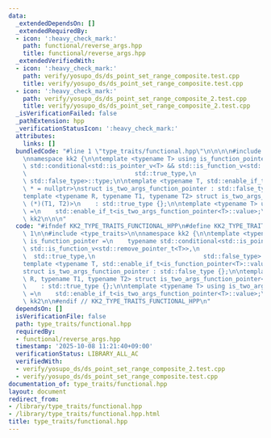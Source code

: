 ```yaml
---
data:
  _extendedDependsOn: []
  _extendedRequiredBy:
  - icon: ':heavy_check_mark:'
    path: functional/reverse_args.hpp
    title: functional/reverse_args.hpp
  _extendedVerifiedWith:
  - icon: ':heavy_check_mark:'
    path: verify/yosupo_ds/ds_point_set_range_composite.test.cpp
    title: verify/yosupo_ds/ds_point_set_range_composite.test.cpp
  - icon: ':heavy_check_mark:'
    path: verify/yosupo_ds/ds_point_set_range_composite_2.test.cpp
    title: verify/yosupo_ds/ds_point_set_range_composite_2.test.cpp
  _isVerificationFailed: false
  _pathExtension: hpp
  _verificationStatusIcon: ':heavy_check_mark:'
  attributes:
    links: []
  bundledCode: "#line 1 \"type_traits/functional.hpp\"\n\n\n\n#include <type_traits>\n\
    \nnamespace kk2 {\n\ntemplate <typename T> using is_function_pointer =\n    typename\
    \ std::conditional<std::is_pointer_v<T> && std::is_function_v<std::remove_pointer_t<T>>,\n\
    \                              std::true_type,\n                             \
    \ std::false_type>::type;\n\ntemplate <typename T, std::enable_if_t<is_function_pointer<T>::value>\
    \ * = nullptr>\nstruct is_two_args_function_pointer : std::false_type {};\n\n\
    template <typename R, typename T1, typename T2> struct is_two_args_function_pointer<R\
    \ (*)(T1, T2)>\n    : std::true_type {};\n\ntemplate <typename T> using is_two_args_function_pointer_t\
    \ =\n    std::enable_if_t<is_two_args_function_pointer<T>::value>;\n\n} // namespace\
    \ kk2\n\n\n"
  code: "#ifndef KK2_TYPE_TRAITS_FUNCTIONAL_HPP\n#define KK2_TYPE_TRAITS_FUNCTIONAL_HPP\
    \ 1\n\n#include <type_traits>\n\nnamespace kk2 {\n\ntemplate <typename T> using\
    \ is_function_pointer =\n    typename std::conditional<std::is_pointer_v<T> &&\
    \ std::is_function_v<std::remove_pointer_t<T>>,\n                            \
    \  std::true_type,\n                              std::false_type>::type;\n\n\
    template <typename T, std::enable_if_t<is_function_pointer<T>::value> * = nullptr>\n\
    struct is_two_args_function_pointer : std::false_type {};\n\ntemplate <typename\
    \ R, typename T1, typename T2> struct is_two_args_function_pointer<R (*)(T1, T2)>\n\
    \    : std::true_type {};\n\ntemplate <typename T> using is_two_args_function_pointer_t\
    \ =\n    std::enable_if_t<is_two_args_function_pointer<T>::value>;\n\n} // namespace\
    \ kk2\n\n#endif // KK2_TYPE_TRAITS_FUNCTIONAL_HPP\n"
  dependsOn: []
  isVerificationFile: false
  path: type_traits/functional.hpp
  requiredBy:
  - functional/reverse_args.hpp
  timestamp: '2025-10-08 11:21:40+09:00'
  verificationStatus: LIBRARY_ALL_AC
  verifiedWith:
  - verify/yosupo_ds/ds_point_set_range_composite_2.test.cpp
  - verify/yosupo_ds/ds_point_set_range_composite.test.cpp
documentation_of: type_traits/functional.hpp
layout: document
redirect_from:
- /library/type_traits/functional.hpp
- /library/type_traits/functional.hpp.html
title: type_traits/functional.hpp
---
```

